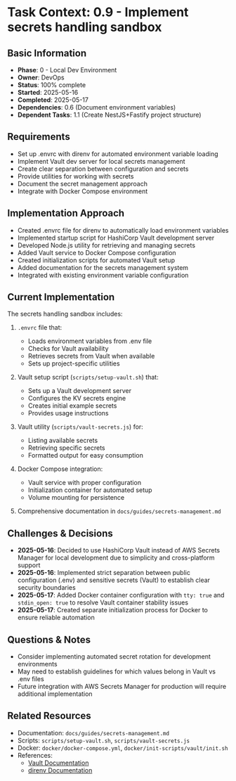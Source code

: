 # Task Context: 0.9 - Implement secrets handling sandbox

## Basic Information

- **Phase**: 0 - Local Dev Environment
- **Owner**: DevOps
- **Status**: 100% complete
- **Started**: 2025-05-16
- **Completed**: 2025-05-17
- **Dependencies**: 0.6 (Document environment variables)
- **Dependent Tasks**: 1.1 (Create NestJS+Fastify project structure)

## Requirements

- Set up .envrc with direnv for automated environment variable loading
- Implement Vault dev server for local secrets management
- Create clear separation between configuration and secrets
- Provide utilities for working with secrets
- Document the secret management approach
- Integrate with Docker Compose environment

## Implementation Approach

- Created .envrc file for direnv to automatically load environment variables
- Implemented startup script for HashiCorp Vault development server
- Developed Node.js utility for retrieving and managing secrets
- Added Vault service to Docker Compose configuration
- Created initialization scripts for automated Vault setup
- Added documentation for the secrets management system
- Integrated with existing environment variable configuration

## Current Implementation

The secrets handling sandbox includes:

1. `.envrc` file that:

   - Loads environment variables from .env file
   - Checks for Vault availability
   - Retrieves secrets from Vault when available
   - Sets up project-specific utilities

2. Vault setup script (`scripts/setup-vault.sh`) that:

   - Sets up a Vault development server
   - Configures the KV secrets engine
   - Creates initial example secrets
   - Provides usage instructions

3. Vault utility (`scripts/vault-secrets.js`) for:

   - Listing available secrets
   - Retrieving specific secrets
   - Formatted output for easy consumption

4. Docker Compose integration:

   - Vault service with proper configuration
   - Initialization container for automated setup
   - Volume mounting for persistence

5. Comprehensive documentation in `docs/guides/secrets-management.md`

## Challenges & Decisions

- **2025-05-16**: Decided to use HashiCorp Vault instead of AWS Secrets Manager for local development due to simplicity and cross-platform support
- **2025-05-16**: Implemented strict separation between public configuration (.env) and sensitive secrets (Vault) to establish clear security boundaries
- **2025-05-17**: Added Docker container configuration with `tty: true` and `stdin_open: true` to resolve Vault container stability issues
- **2025-05-17**: Created separate initialization process for Docker to ensure reliable automation

## Questions & Notes

- Consider implementing automated secret rotation for development environments
- May need to establish guidelines for which values belong in Vault vs .env files
- Future integration with AWS Secrets Manager for production will require additional implementation

## Related Resources

- Documentation: `docs/guides/secrets-management.md`
- Scripts: `scripts/setup-vault.sh`, `scripts/vault-secrets.js`
- Docker: `docker/docker-compose.yml`, `docker/init-scripts/vault/init.sh`
- References:
  - [Vault Documentation](https://www.vaultproject.io/docs)
  - [direnv Documentation](https://direnv.net/)
